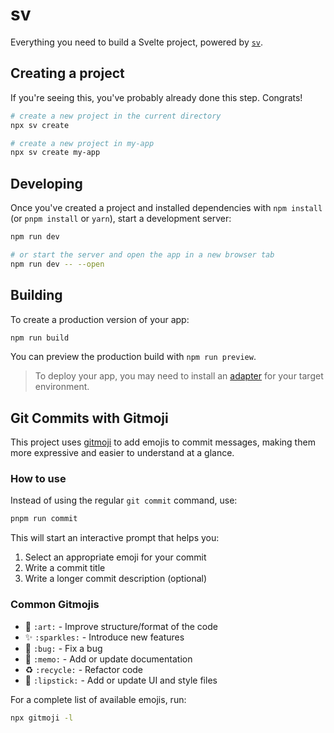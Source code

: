 # sv

Everything you need to build a Svelte project, powered by [`sv`](https://github.com/sveltejs/cli).

## Creating a project

If you're seeing this, you've probably already done this step. Congrats!

```bash
# create a new project in the current directory
npx sv create

# create a new project in my-app
npx sv create my-app
```

## Developing

Once you've created a project and installed dependencies with `npm install` (or `pnpm install` or `yarn`), start a development server:

```bash
npm run dev

# or start the server and open the app in a new browser tab
npm run dev -- --open
```

## Building

To create a production version of your app:

```bash
npm run build
```

You can preview the production build with `npm run preview`.

> To deploy your app, you may need to install an [adapter](https://svelte.dev/docs/kit/adapters) for your target environment.

## Git Commits with Gitmoji

This project uses [gitmoji](https://gitmoji.dev/) to add emojis to commit messages, making them more expressive and easier to understand at a glance.

### How to use

Instead of using the regular `git commit` command, use:

```bash
pnpm run commit
```

This will start an interactive prompt that helps you:

1. Select an appropriate emoji for your commit
2. Write a commit title
3. Write a longer commit description (optional)

### Common Gitmojis

- 🎨 `:art:` - Improve structure/format of the code
- ✨ `:sparkles:` - Introduce new features
- 🐛 `:bug:` - Fix a bug
- 📝 `:memo:` - Add or update documentation
- ♻️ `:recycle:` - Refactor code
- 💄 `:lipstick:` - Add or update UI and style files

For a complete list of available emojis, run:

```bash
npx gitmoji -l
```
